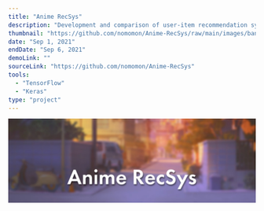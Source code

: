 ```yaml
---
title: "Anime RecSys"
description: "Development and comparison of user-item recommendation systems in TensorFlow on an anime dataset."
thumbnail: "https://github.com/nomomon/Anime-RecSys/raw/main/images/banner.png"
date: "Sep 1, 2021"
endDate: "Sep 6, 2021"
demoLink: ""
sourceLink: "https://github.com/nomomon/Anime-RecSys"
tools:
  - "TensorFlow"
  - "Keras"
type: "project"
---
```


![banner](https://github.com/nomomon/Anime-RecSys/raw/main/images/banner.png)
